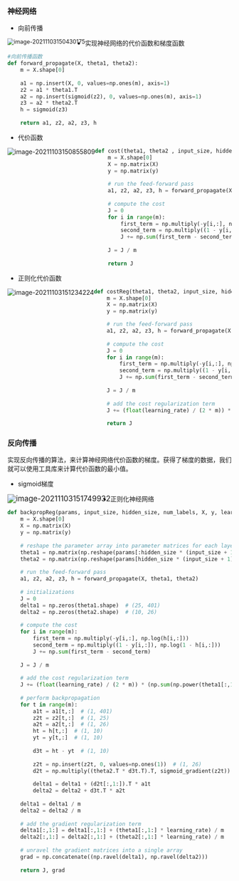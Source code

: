### 神经网络

- 向前传播

<img src="C:\Users\chall\AppData\Roaming\Typora\typora-user-images\image-20211103150430175.png" alt="image-20211103150430175" style="zoom:90%;float:left;" />

- 实现神经网络的代价函数和梯度函数

```python
#向前传播函数
def forward_propagate(X, theta1, theta2):
    m = X.shape[0]
    
    a1 = np.insert(X, 0, values=np.ones(m), axis=1)
    z2 = a1 * theta1.T
    a2 = np.insert(sigmoid(z2), 0, values=np.ones(m), axis=1)
    z3 = a2 * theta2.T
    h = sigmoid(z3)
    
    return a1, z2, a2, z3, h
```

- 代价函数

<img src="C:\Users\chall\AppData\Roaming\Typora\typora-user-images\image-20211103150855809.png" alt="image-20211103150855809" style="zoom:100%;float:left;" />

```python
def cost(theta1, theta2 , input_size, hidden_size, num_labels, X, y, learning_rate):
    m = X.shape[0]
    X = np.matrix(X)
    y = np.matrix(y)
    
    # run the feed-forward pass
    a1, z2, a2, z3, h = forward_propagate(X, theta1, theta2)
    
    # compute the cost
    J = 0
    for i in range(m):
        first_term = np.multiply(-y[i,:], np.log(h[i,:]))
        second_term = np.multiply((1 - y[i,:]), np.log(1 - h[i,:]))
        J += np.sum(first_term - second_term)
    
    J = J / m
    
    return J
```

- 正则化代价函数

<img src="C:\Users\chall\AppData\Roaming\Typora\typora-user-images\image-20211103151240544.png" alt="image-20211103151234224" style="zoom:100%;float:left;" />

```python
def costReg(theta1, theta2, input_size, hidden_size, num_labels, X, y, learning_rate):
    m = X.shape[0]
    X = np.matrix(X)
    y = np.matrix(y)

    # run the feed-forward pass
    a1, z2, a2, z3, h = forward_propagate(X, theta1, theta2)
    
    # compute the cost
    J = 0
    for i in range(m):
        first_term = np.multiply(-y[i,:], np.log(h[i,:]))
        second_term = np.multiply((1 - y[i,:]), np.log(1 - h[i,:]))
        J += np.sum(first_term - second_term)
    
    J = J / m
    
    # add the cost regularization term
    J += (float(learning_rate) / (2 * m)) * (np.sum(np.power(theta1[:,1:], 2)) + np.sum(np.power(theta2[:,1:], 2)))
    
    return J
```

### 反向传播

实现反向传播的算法，来计算神经网络代价函数的梯度。获得了梯度的数据，我们就可以使用工具库来计算代价函数的最小值。

- sigmoid梯度

<img src="C:\Users\chall\AppData\Roaming\Typora\typora-user-images\image-20211103151749932.png" alt="image-20211103151749932" style="zoom:120%;float:left" />

- 正则化神经网络

```python
def backpropReg(params, input_size, hidden_size, num_labels, X, y, learning_rate):
    m = X.shape[0]
    X = np.matrix(X)
    y = np.matrix(y)
    
    # reshape the parameter array into parameter matrices for each layer
    theta1 = np.matrix(np.reshape(params[:hidden_size * (input_size + 1)], (hidden_size, (input_size + 1))))
    theta2 = np.matrix(np.reshape(params[hidden_size * (input_size + 1):], (num_labels, (hidden_size + 1))))
    
    # run the feed-forward pass
    a1, z2, a2, z3, h = forward_propagate(X, theta1, theta2)
    
    # initializations
    J = 0
    delta1 = np.zeros(theta1.shape)  # (25, 401)
    delta2 = np.zeros(theta2.shape)  # (10, 26)
    
    # compute the cost
    for i in range(m):
        first_term = np.multiply(-y[i,:], np.log(h[i,:]))
        second_term = np.multiply((1 - y[i,:]), np.log(1 - h[i,:]))
        J += np.sum(first_term - second_term)
    
    J = J / m
    
    # add the cost regularization term
    J += (float(learning_rate) / (2 * m)) * (np.sum(np.power(theta1[:,1:], 2)) + np.sum(np.power(theta2[:,1:], 2)))
    
    # perform backpropagation
    for t in range(m):
        a1t = a1[t,:]  # (1, 401)
        z2t = z2[t,:]  # (1, 25)
        a2t = a2[t,:]  # (1, 26)
        ht = h[t,:]  # (1, 10)
        yt = y[t,:]  # (1, 10)
        
        d3t = ht - yt  # (1, 10)
        
        z2t = np.insert(z2t, 0, values=np.ones(1))  # (1, 26)
        d2t = np.multiply((theta2.T * d3t.T).T, sigmoid_gradient(z2t))  # (1, 26)
        
        delta1 = delta1 + (d2t[:,1:]).T * a1t
        delta2 = delta2 + d3t.T * a2t
        
    delta1 = delta1 / m
    delta2 = delta2 / m
    
    # add the gradient regularization term
    delta1[:,1:] = delta1[:,1:] + (theta1[:,1:] * learning_rate) / m
    delta2[:,1:] = delta2[:,1:] + (theta2[:,1:] * learning_rate) / m
    
    # unravel the gradient matrices into a single array
    grad = np.concatenate((np.ravel(delta1), np.ravel(delta2)))
    
    return J, grad
```

